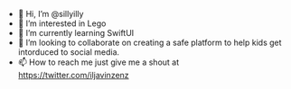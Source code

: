 - 👋 Hi, I’m @sillyilly
- 👀 I’m interested in Lego 
- 🌱 I’m currently learning SwiftUI
- 💞️ I’m looking to collaborate on creating a safe platform to help kids get intorduced to social media.
- 📫 How to reach me just give me a shout at https://twitter.com/iljavinzenz

<!---
sillyilly/sillyilly is a ✨ special ✨ repository because its `README.md` (this file) appears on your GitHub profile.
You can click the Preview link to take a look at your changes.
--->
